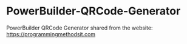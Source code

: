 # PowerBuilder-QRCode-Generator
PowerBuilder QRCode Generator
shared from the website: https://programmingmethodsit.com
